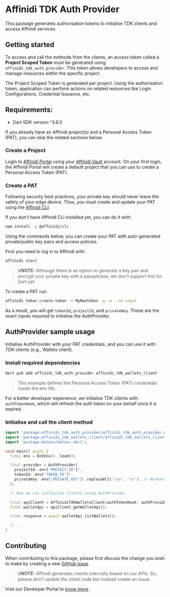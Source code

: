 # Affinidi TDK Auth Provider

This package generates authorisation tokens to initialise TDK clients and access Affinidi services.

## Getting started

To access and call the methods from the clients, an access token called a **Project Scoped Token** must be generated using `affinidi_tdk_auth_provider`. This token allows developers to access and manage resources within the specific project.

The Project Scoped Token is generated per project. Using the authorisation token, application can perform actions on related resources like Login Configurations, Credential Issuance, etc.

## Requirements:

- Dart SDK version ^3.6.0

If you already have an Affinidi project(s) and a Personal Access Token (PAT), you can skip the related sections below.

### Create a Project

Login to [Affinidi Portal](https://portal.affinidi.com/login) using your [Affinidi Vault](https://docs.affinidi.com/docs/get-started/#set-up-affinidi-vault) account. On your first login, the Affinidi Portal will create a default project that you can use to create a Personal Access Token (PAT).

### Create a PAT

Following security best practices, your private key should never leave the safety of your edge device. Thus, you must create and update your PAT using the [Affinidi CLI](https://docs.affinidi.com/dev-tools/affinidi-cli/).

If you don't have Affinidi CLI installed yet, you can do it with:

```bash
npm install -g @affinidi/cli
```

Using the commands below, you can create your PAT with auto-generated private/public key pairs and access policies.

First you need to log in to Affinidi with:

```bash
affinidi start
```

> **💡NOTE:** Although there is an option to generate a key pair and encrypt your private key with a passphrase, we don't support this for Dart yet.

To create a PAT run:

```bash
affinidi token create-token -n MyNewToken -g -w --no-input
```

As a result, you will get `tokenId`, `projectId`, and `privateKey`. These are the exact inputs required to initialise the AuthProvider.

## AuthProvider sample usage

Initialise AuthProvider with your PAT credentials, and you can use it with TDK clients (e.g., Wallets client).

### Install required dependencies

```bash
dart pub add affinidi_tdk_auth_provider affinidi_tdk_wallets_client
```
> This example defines the Personal Access Token (PAT) credentials inside the env file.

For a better developer experience, we initialise TDK clients with `authTokenHook`, which will refresh the auth token on your behalf once it is expired.

### Initialise and call the client method

```dart
import 'package:affinidi_tdk_auth_provider/affinidi_tdk_auth_provider.dart';
import 'package:affinidi_tdk_wallets_client/affinidi_tdk_wallets_client.dart';
import 'package:dotenv/dotenv.dart';

void main() async {
  final env = DotEnv()..load();

  final provider = AuthProvider(
    projectId: env['PROJECT_ID']!,
    tokenId: env['TOKEN_ID']!,
    privateKey: env['PRIVATE_KEY']!.replaceAll('\\n', '\n'), // Workaround for dotenv multiline limitations
  );

  // Now we can initialise clients using AuthProvider

  final apiClient = AffinidiTdkWalletsClient(authTokenHook: authProvider.fetchProjectScopedToken);
  final walletApi = apiClient.getWalletApi();

  final response = await walletApi.listWallets();

  // ...
}
```

## Contributing

When contributing to this package, please first discuss the change you wish to make by creating a new [GitHub issue](https://github.com/affinidi/affinidi-tdk/issues/new).

> **💡NOTE:** Affinidi generates clients internally based on our APIs. So, please don't update the client code but instead create an issue.

Visit our Developer Portal to [know more](https://docs.affinidi.com/dev-tools).